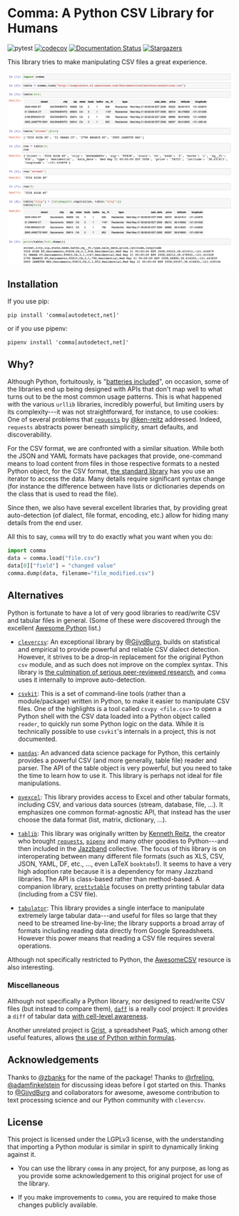 # Comma: A Python CSV Library for Humans

![pytest](https://github.com/jlumbroso/comma/workflows/pytest/badge.svg)
 [![codecov](https://codecov.io/gh/jlumbroso/comma/branch/master/graph/badge.svg)](https://codecov.io/gh/jlumbroso/comma)
 [![Documentation Status](https://readthedocs.org/projects/comma/badge/?version=latest)](https://comma.readthedocs.io/en/latest/?badge=latest)
 [![Stargazers](https://img.shields.io/github/stars/jlumbroso/comma?style=social)](https://github.com/jlumbroso/comma)

This library tries to make manipulating CSV files a great experience.

![Example session](https://raw.githubusercontent.com/jlumbroso/comma/master/example-screenshot.png)

## Installation

If you use pip:
```shell script
pip install 'comma[autodetect,net]'
```
or if you use pipenv:
```shell script
pipenv install 'comma[autodetect,net]'
```

## Why?

Although Python, fortuitously, is
"[batteries included](https://www.python.org/dev/peps/pep-0206/#batteries-included-philosophy)",
on occasion, some of the libraries end up being designed with APIs
that don't map well to what turns out to be the most common usage
patterns. This is what happened with the various `urllib` libraries,
incredibly powerful, but limiting users by its complexity---it was
not straightforward, for instance, to use cookies: One of several
problems that [`requests`](https://github.com/psf/requests) by
[@ken-reitz](https://github.com/ken-reitz) addressed. Indeed,
`requests` abstracts power beneath simplicity, smart defaults, and
discoverability.

For the CSV format, we are confronted with a similar situation. While
both the JSON and YAML formats have packages that provide, one-command
means to load content from files in those respective formats to a
nested Python object, for the CSV format,
[the standard library](https://www.python.org/dev/peps/pep-0305/) has
you use an iterator to access the data. Many details require significant
syntax change (for instance the difference between have lists or
dictionaries depends on the class that is used to read the file).

Since then, we also have several excellent libraries that, by providing
great auto-detection (of dialect, file format, encoding, etc.) allow
for hiding many details from the end user.

All this to say, `comma` will try to do exactly what you want
when you do:

```python
import comma
data = comma.load("file.csv")
data[0]["field"] = "changed value"
comma.dump(data, filename="file_modified.csv")
``` 

## Alternatives

Python is fortunate to have a lot of very good libraries to read/write
CSV and tabular files in general. (Some of these were discovered through
the excellent [Awesome Python](https://awesome-python.com/) list.)

- [`clevercsv`](https://github.com/alan-turing-institute/CleverCSV): An
  exceptional library by [@GjjvdBurg](https://github.com/GjjvdBurg),
  builds on statistical and empirical
  to provide powerful and reliable CSV dialect detection. However, it
  strives to be a drop-in replacement for the original Python `csv`
  module, and as such does not improve on the complex syntax. This
  library is [the culmination of serious peer-reviewed
  research](https://arxiv.org/abs/1811.11242), and `comma` uses it
  internally to improve auto-detection.
  
- [`csvkit`](https://github.com/wireservice/csvkit): This is a set of
  command-line tools (rather than a module/package) written in Python,
  to make it easier to manipulate CSV files. One of the highlights is
  a tool called `csvpy <file.csv>` to open a Python shell with the CSV
  data loaded into a Python object called `reader`, to quickly run
  some Python logic on the data. While it is technically possible to
  use `csvkit`'s internals in a project, this is not documented.
  
- [`pandas`](https://github.com/pandas-dev/pandas): An advanced data
  science package for Python, this certainly provides a powerful CSV
  (and more generally, table file) reader and parser. The API of the
  table object is very powerful, but you need to take the time to learn
  how to use it. This library is perhaps not ideal for file manipulations.

- [`pyexcel`](https://github.com/pyexcel/pyexcel): This library provides
  access to Excel and other tabular formats, including CSV, and various
  data sources (stream, database, file, ...). It emphasizes one common
  format-agnostic API, that instead has the user choose the data format
  (list, matrix, dictionary, ...).

- [`tablib`](https://github.com/jazzband/tablib/): This library was
  originally written by [Kenneth Reitz](https://github.com/ken-reitz),
  the creator who brought [`requests`](https://github.com/psf/requests),
  [`pipenv`](https://github.com/pypa/pipenv) and many other goodies to
  Python---and then included in the [Jazzband](https://jazzband.co/)
  collective. The focus of this library is on interoperating between many
  different file formats (such as XLS, CSV, JSON, YAML, DF, etc., ...,
  even LaTeX `booktabs`!). It seems to have a very high adoption rate
  because it is a dependency for many Jazzband libraries. The API is
  class-based rather than method-based. A companion library,
  [`prettytable`](https://github.com/jazzband/prettytable) focuses on
  pretty printing tabular data (including from a CSV file).

- [`tabulator`](https://github.com/frictionlessdata/tabulator-py): This
  library provides a single interface to manipulate extremely large
  tabular data---and useful for files so large that they need to be
  streamed line-by-line; the library supports a broad array of formats
  including reading data directly from Google Spreadsheets. However
  this power means that reading a CSV file requires several operations.

Although not specifically restricted to Python, the
[AwesomeCSV](https://github.com/secretGeek/AwesomeCSV) resource is also
interesting.

### Miscellaneous

Although not specifically a Python library, nor designed to read/write CSV
files (but instead to compare them), [`daff`](https://github.com/paulfitz/daff)
is a really cool project: It provides a `diff` of tabular data [with cell-level
awareness](http://specs.frictionlessdata.io/tabular-diff/).

Another unrelated project is [Grist](https://www.getgrist.com/), a spreadsheet
PaaS, which among other useful features, allows [the use of Python within
formulas](https://support.getgrist.com/formulas/). 

## Acknowledgements

Thanks to [@zbanks](https://github.com/zbanks) for the name of the package!
Thanks to [@rfreling](https://github.com/rfreling),
[@adamfinkelstein](https://github.com/adamfinkelstein) for discussing ideas
before I got started on this. Thanks to [@GjjvdBurg](https://github.com/GjjvdBurg)
and collaborators for awesome, awesome contribution to text processing science
and our Python community with `clevercsv`. 

## License

This project is licensed under the LGPLv3 license, with the understanding
that importing a Python modular is similar in spirit to dynamically linking
against it.

- You can use the library `comma` in any project, for any purpose, as long
  as you provide some acknowledgement to this original project for use of
  the library.

- If you make improvements to `comma`, you are required to make those
  changes publicly available.
  
